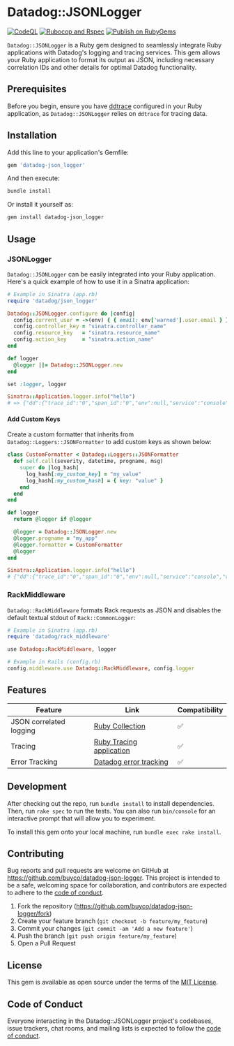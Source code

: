 # Datadog::JSONLogger

[![CodeQL](https://github.com/buyco/datadog-json-logger/actions/workflows/github-code-scanning/codeql/badge.svg)](https://github.com/buyco/datadog-json-logger/actions/workflows/github-code-scanning/codeql)
[![Rubocop and Rspec](https://github.com/buyco/datadog-json-logger/actions/workflows/main.yml/badge.svg)](https://github.com/buyco/datadog-json-logger/actions/workflows/main.yml)
[![Publish on RubyGems](https://github.com/buyco/datadog-json-logger/actions/workflows/gem-push.yml/badge.svg)](https://github.com/buyco/datadog-json-logger/actions/workflows/gem-push.yml)

`Datadog::JSONLogger` is a Ruby gem designed to seamlessly integrate Ruby applications with Datadog's logging and tracing services. This gem allows your Ruby application to format its output as JSON, including necessary correlation IDs and other details for optimal Datadog functionality.

## Prerequisites

Before you begin, ensure you have [ddtrace](https://github.com/DataDog/dd-trace-rb) configured in your Ruby application, as `Datadog::JSONLogger` relies on `ddtrace` for tracing data.

## Installation

Add this line to your application's Gemfile:

```ruby
gem 'datadog-json_logger'
```

And then execute:

```bash
bundle install
```

Or install it yourself as:

```bash
gem install datadog-json_logger
```

## Usage

### JSONLogger

`Datadog::JSONLogger` can be easily integrated into your Ruby application. Here's a quick example of how to use it in a Sinatra application:

```ruby
# Example in Sinatra (app.rb)
require 'datadog/json_logger'

Datadog::JSONLogger.configure do |config|
  config.current_user = ->(env) { { email: env['warned'].user.email } } # Log user on each request
  config.controller_key = "sinatra.controller_name"
  config.resource_key   = "sinatra.resource_name"
  config.action_key     = "sinatra.action_name"
end

def logger
  @logger ||= Datadog::JSONLogger.new
end

set :logger, logger

Sinatra::Application.logger.info("hello")
# => {"dd":{"trace_id":"0","span_id":"0","env":null,"service":"console","version":null},"timestamp":"2023-11-22 22:28:00 +0100","severity":"INFO ","progname":"","message":"hello"}
```

#### Add Custom Keys
Create a custom formatter that inherits from `Datadog::Loggers::JSONFormatter` to add custom keys as shown below:

```ruby
class CustomFormatter < Datadog::Loggers::JSONFormatter
  def self.call(severity, datetime, progname, msg)
    super do |log_hash|
      log_hash[:my_custom_key] = "my_value"
      log_hash[:my_custom_hash] = { key: "value" }
    end
  end
end

def logger
  return @logger if @logger

  @logger = Datadog::JSONLogger.new
  @logger.progname = "my_app"
  @logger.formatter = CustomFormatter
  @logger
end

Sinatra::Application.logger.info("hello")
# {"dd":{"trace_id":"0","span_id":"0","env":null,"service":"console","version":null},"timestamp":"2023-11-22 22:46:01 +0100","severity":"INFO ","progname":"my_app","message":"hello","my_custom_key":"my_value","my_custom_hash":{"key":"value"}}
```

### RackMiddleware

`Datadog::RackMiddleware` formats Rack requests as JSON and disables the default textual stdout of `Rack::CommonLogger`:

```ruby
# Example in Sinatra (app.rb)
require 'datadog/rack_middleware'

use Datadog::RackMiddleware, logger

# Example in Rails (config.rb)
config.middleware.use Datadog::RackMiddleware, config.logger
```

## Features
| Feature                 | Link                                            | Compatibility |
|-------------------------|-------------------------------------------------|---------------|
| JSON correlated logging | [Ruby Collection](https://docs.datadoghq.com/logs/log_collection/ruby/?tab=lograge) | ✅             |
| Tracing                 | [Ruby Tracing application](https://docs.datadoghq.com/tracing/trace_collection/dd_libraries/ruby) | ✅             |
| Error Tracking          | [Datadog error tracking](https://www.datadoghq.com/product/error-tracking) | ✅             |


## Development

After checking out the repo, run `bundle install` to install dependencies. Then, run `rake spec` to run the tests. You can also run `bin/console` for an interactive prompt that will allow you to experiment.

To install this gem onto your local machine, run `bundle exec rake install`.

## Contributing

Bug reports and pull requests are welcome on GitHub at https://github.com/buyco/datadog-json-logger. This project is intended to be a safe, welcoming space for collaboration, and contributors are expected to adhere to the [code of conduct](https://github.com/buyco/datadog-json-logger/blob/main/CODE_OF_CONDUCT.md).

1. Fork the repository (https://github.com/buyco/datadog-json-logger/fork)
2. Create your feature branch (`git checkout -b feature/my_feature`)
3. Commit your changes (`git commit -am 'Add a new feature'`)
4. Push the branch (`git push origin feature/my_feature`)
5. Open a Pull Request

## License

This gem is available as open source under the terms of the [MIT License](https://opensource.org/licenses/MIT).

## Code of Conduct

Everyone interacting in the Datadog::JSONLogger project's codebases, issue trackers, chat rooms, and mailing lists is expected to follow the [code of conduct](https://github.com/buyco/datadog-json-logger/blob/main/CODE_OF_CONDUCT.md).